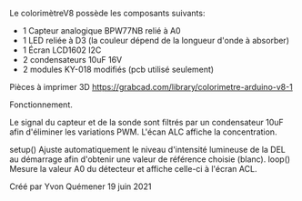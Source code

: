 Le colorimètreV8 possède les composants suivants:
- 1 Capteur analogique BPW77NB relié à A0
- 1 LED reliée à D3 (la couleur dépend de la longueur d'onde à absorber)
- 1 Écran LCD1602 I2C
- 2 condensateurs 10uF 16V
- 2 modules KY-018 modifiés (pcb utilisé seulement)

Pièces à imprimer 3D
https://grabcad.com/library/colorimetre-arduino-v8-1

Fonctionnement.

Le signal du capteur et de la sonde sont filtrés par un condensateur 10uF afin d'éliminer les variations PWM.
L'écan ALC affiche la concentration.

setup() 
Ajuste automatiquement le niveau d'intensité lumineuse de la DEL au démarrage afin d'obtenir une valeur de référence choisie (blanc).
loop() 
Mesure la valeur A0 du détecteur et affiche celle-ci à l'écran ACL.

Créé par Yvon Quémener
19 juin 2021
